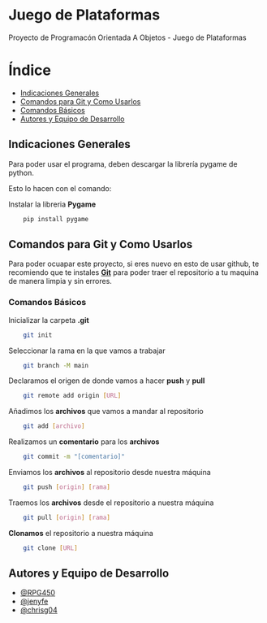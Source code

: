 
# Juego de Plataformas

Proyecto de Programacón Orientada A Objetos - Juego de Plataformas 

# Índice

- [Indicaciones Generales](https://github.com/SachBell/JuegoDePlataformas#Indicaciones-Generales)
- [Comandos para Git y Como Usarlos](https://github.com/SachBell/JuegoDePlataformas#Comandos-para-Git-y-Como-Usarlos)
- [Comandos Básicos](https://github.com/SachBell/JuegoDePlataformas#Comandos-Básicos)
- [Autores y Equipo de Desarrollo](https://github.com/SachBell/JuegoDePlataformas#Autores-y-Equipo-de-Desarrollo)

## Indicaciones Generales

Para poder usar el programa, deben descargar la librería pygame de python.

Esto lo hacen con el comando:

Instalar la libreria **Pygame**
```bash
    pip install pygame
```

## Comandos para Git y Como Usarlos

Para poder ocuapar este proyecto, si eres nuevo en esto de usar github, te recomiendo que te instales **[Git](https://git-scm.com/)** para poder traer el repositorio a tu maquina de manera limpia y sin errores.

### Comandos Básicos 

Inicializar la carpeta **.git**
```bash
    git init
```

Seleccionar la rama en la que vamos a trabajar
```bash
    git branch -M main
```

Declaramos el origen de donde vamos a hacer **push** y **pull**
```bash
    git remote add origin [URL]
```

Añadimos los **archivos** que vamos a mandar al repositorio
```bash
    git add [archivo]
```

Realizamos un **comentario** para los **archivos**
```bash
    git commit -m "[comentario]"
```

Enviamos los **archivos** al repositorio desde nuestra máquina
```bash
    git push [origin] [rama]
```

Traemos los **archivos** desde el repositorio a nuestra máquina
```bash
    git pull [origin] [rama]
```

**Clonamos** el repositorio a nuestra máquina
```bash
    git clone [URL]
```


## Autores y Equipo de Desarrollo

- [@RPG450](https://www.github.com/RPG450)
- [@jenyfe](https://www.github.com/jenyfe)
- [@chrisg04](https://www.github.com/chrisg04)
